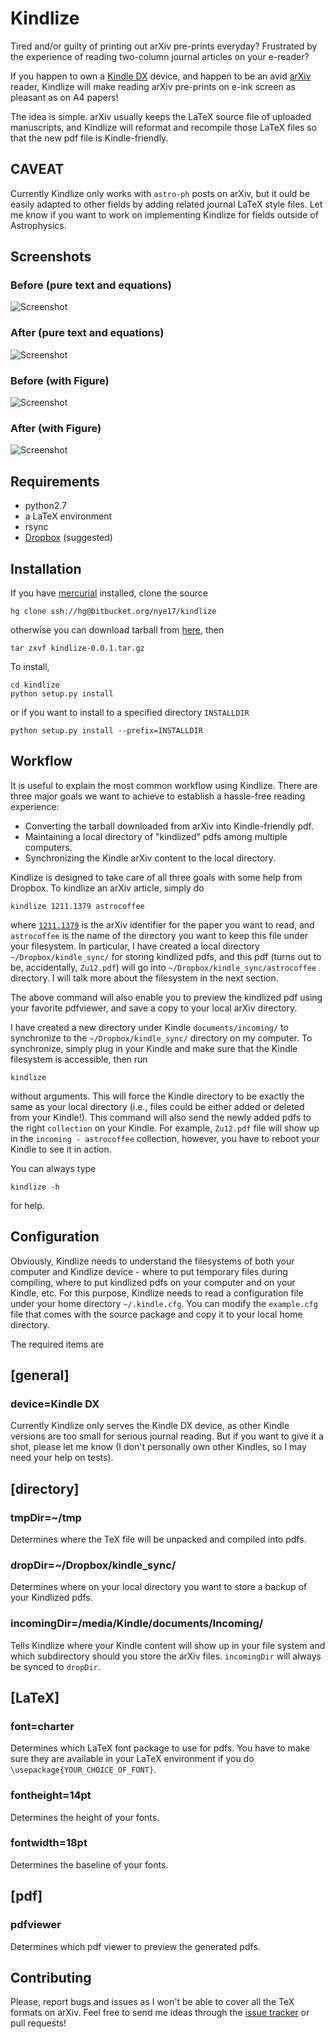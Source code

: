 
Kindlize
========

Tired and/or guilty of printing out arXiv pre-prints everyday? Frustrated by
the experience of reading two-column journal articles on your e-reader?

If you happen to own a [Kindle
DX](http://www.amazon.com/Kindle-DX-Wireless-Reader-3G-Global/dp/B002GYWHSQ)
device, and happen to be an avid [arXiv](http://arxiv.org/) reader, Kindlize
will make reading arXiv pre-prints on e-ink screen as pleasant as on A4 papers!

The idea is simple. arXiv usually keeps the LaTeX source file of uploaded
manuscripts, and Kindlize will reformat and recompile those LaTeX files so
that the new pdf file is Kindle-friendly.

## CAVEAT

Currently Kindlize only works with `astro-ph` posts on arXiv, but it ould be easily adapted to other fields by adding related journal LaTeX style files. Let me know if you want to work on implementing Kindlize for fields outside of Astrophysics.


Screenshots
-----------

### Before (pure text and equations)

![Screenshot](http://bitbucket.org/nye17/kindlize/raw/default/screenshots/textpage_before_small_framed.png)


### After (pure text and equations)

![Screenshot](http://bitbucket.org/nye17/kindlize/raw/default/screenshots/textpage_after_small_framed.png)


### Before (with Figure)

![Screenshot](http://bitbucket.org/nye17/kindlize/raw/default/screenshots/figpage_before_small_framed.png)

### After (with Figure)

![Screenshot](http://bitbucket.org/nye17/kindlize/raw/default/screenshots/figpage_after_small_framed.png)


Requirements
------------

* python2.7
* a LaTeX environment
* rsync
* [Dropbox](http://db.tt/i5xwlaj9) (suggested)


Installation
------------

If you have [mercurial](http://mercurial.selenic.com) installed, clone
the source

    hg clone ssh://hg@bitbucket.org/nye17/kindlize 

otherwise you can download tarball from
[here](https://bitbucket.org/nye17/kindlize/downloads), then
    
    tar zxvf kindlize-0.0.1.tar.gz
    
To install,

    cd kindlize
    python setup.py install

or if you want to install to a specified directory `INSTALLDIR`

    python setup.py install --prefix=INSTALLDIR


Workflow
--------

It is useful to explain the most common workflow using Kindlize. There are three major goals we want to achieve to establish a hassle-free reading experience:

* Converting the tarball downloaded from arXiv into Kindle-friendly pdf.
* Maintaining a local directory of "kindlized" pdfs among multiple computers.
* Synchronizing the Kindle arXiv content to the local directory. 

Kindlize is designed to take care of all three goals with some help from
Dropbox. To kindlize an arXiv article, simply do

    kindlize 1211.1379 astrocoffee

where [`1211.1379`](http://arxiv.org/abs/1211.1379) is the arXiv identifier for
the paper you want to read, and `astrocoffee` is the name of the directory
you want to keep this file under your filesystem. In particular, I have
created a local directory  `~/Dropbox/kindle_sync/` for storing kindlized
pdfs, and this pdf (turns out to be, accidentally, `Zu12.pdf`) will go into
`~/Dropbox/kindle_sync/astrocoffee` directory. I will talk more about the
filesystem in the next section.

The above command will also enable you to preview the kindlized pdf using
your favorite pdfviewer, and save a copy to your local arXiv directory.

I have created a new directory under Kindle `documents/incoming/` to
synchronize to the `~/Dropbox/kindle_sync/` directory on my computer. To
synchronize, simply plug in your Kindle and make sure that the Kindle
filesystem is accessible, then run

    kindlize

without arguments. This will force the Kindle directory to be exactly the
same as your local directory (i.e., files could be either added or deleted
from your Kindle!). This command will also send the newly added pdfs to the
right `collection` on your Kindle. For example, `Zu12.pdf` file will show
up in the `incoming - astrocoffee` collection, however, you have to reboot
your Kindle to see it in action.


You can always type

    kindlize -h

for help.




Configuration
-------------

Obviously, Kindlize needs to understand the filesystems of both your computer
and Kindlize device - where to put temporary files during compiling, where
to put kindlized pdfs on your computer and on your Kindle, etc. For this
purpose, Kindlize needs to read a configuration file under your home directory
`~/.kindle.cfg`. You can modify the `example.cfg` file that comes with the
source package and copy it to your local home directory.

The required items are

## [general]

### device=Kindle DX

Currently Kindlize only serves the Kindle DX device, as other Kindle versions
are too small for serious journal reading. But if you want to give it a shot,
please let me know (I don't personally own other Kindles, so I may need your
help on tests).

## [directory]

### tmpDir=~/tmp

Determines where the TeX file will be unpacked and compiled into pdfs.

### dropDir=~/Dropbox/kindle_sync/

Determines where on your local directory you want to store a backup of your
Kindlized pdfs.

### incomingDir=/media/Kindle/documents/Incoming/

Tells Kindlize where your Kindle content will show up in your file system
and which subdirectory should you store the arXiv files. `incomingDir`
will always be synced to `dropDir`.

## [LaTeX]

### font=charter

Determines which LaTeX font package to use for pdfs. You have to
make sure they are available in your LaTeX environment if you do
`\usepackage{YOUR_CHOICE_OF_FONT}`.

### fontheight=14pt

Determines the height of your fonts.

### fontwidth=18pt

Determines the baseline of your fonts.

## [pdf]

### pdfviewer

Determines which pdf viewer to preview the generated pdfs.

Contributing
------------

Please, report bugs and issues as I won't be able to cover all the TeX formats on arXiv. Feel free to send me ideas through the [issue tracker][] or pull requests!

[issue tracker]: http://bitbucket.org/nye17/kindlize/issues
